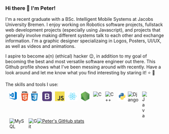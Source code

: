 ### Hi there 👋 I'm Peter!

I'm a recent graduate with a BSc. Intelligent Mobile Systems at Jacobs University Bremen. I enjoy working on Robotics software projects, fullstack web development projects (especially using Javascript), and projects that generally involve making different systems talk to each other and exchange information. I'm a graphic designer specializaing in Logos, Posters, UI/UX, as well as videos and animations.

I aspire to become a(n) (ethical) hacker 😉, in addition to my goal of becoming the best and most versatile software engineer out there. This Github profile shows what I've been messing around with recently. Have a look around and let me know what you find interesting by staring it! ⭐️ 🙌 

The skills and tools I use:

<img align="left" alt="Visual Studio Code" width="26px" style="padding-left:10px;" src="https://raw.githubusercontent.com/github/explore/80688e429a7d4ef2fca1e82350fe8e3517d3494d/topics/visual-studio-code/visual-studio-code.png" />
<img align="left" alt="HTML5" width="30px" style="padding-left:10px;" src="https://raw.githubusercontent.com/github/explore/80688e429a7d4ef2fca1e82350fe8e3517d3494d/topics/html/html.png" />
<img align="left" alt="CSS3" width="30px" src="https://raw.githubusercontent.com/github/explore/80688e429a7d4ef2fca1e82350fe8e3517d3494d/topics/css/css.png" />
<img align="left" alt="Bootstrap" width="30px" style="padding-left:10px;" src="https://raw.githubusercontent.com/github/explore/78df643247d429f6cc873026c0622819ad797942/topics/bootstrap/bootstrap.png" />
<img align="left" alt="JavaScript" width="30px" style="padding-left:10px;" src="https://raw.githubusercontent.com/github/explore/80688e429a7d4ef2fca1e82350fe8e3517d3494d/topics/javascript/javascript.png" />
<img align="left" alt="React" width="30px" style="padding-left:10px;"  src="https://raw.githubusercontent.com/github/explore/80688e429a7d4ef2fca1e82350fe8e3517d3494d/topics/react/react.png" />
<img align="left" alt="Node.js" width="30px" style="padding-left:10px;" src="https://raw.githubusercontent.com/github/explore/80688e429a7d4ef2fca1e82350fe8e3517d3494d/topics/nodejs/nodejs.png" />
<img align="left" alt="C" width="28px" style="padding-left:10px;" src="https://upload.wikimedia.org/wikipedia/commons/1/19/C_Logo.png" />
<img align="left" alt="C++" width="28px" style="padding-left:10px;" src="https://upload.wikimedia.org/wikipedia/commons/thumb/1/18/ISO_C%2B%2B_Logo.svg/306px-ISO_C%2B%2B_Logo.svg.png" />
<img align="left" alt="Python" width="30px" style="padding-left:10px;" src="https://raw.githubusercontent.com/github/explore/78df643247d429f6cc873026c0622819ad797942/topics/python/python.png" />
<img align="left" alt="Django" width="35px" style="padding-left:3px;" src="https://cdn.freebiesupply.com/logos/thumbs/2x/django-logo.png" />
<img align="left" alt="Java" width="15px" style="padding-left:10px;" src="https://upload.wikimedia.org/wikipedia/de/thumb/e/e1/Java-Logo.svg/1000px-Java-Logo.svg.png" />
<img align="left" alt="MySQL" width="50px" style="padding-left:13px;" src="https://upload.wikimedia.org/wikipedia/labs/8/8e/Mysql_logo.png" />
<img align="left" alt="Git" width="27px" style="padding-left:10px;" src="https://git-scm.com/images/logos/downloads/Git-Icon-1788C.png" />

[![Peter's GitHub stats](https://github-readme-stats.vercel.app/api?username=pmessan)](https://github.com/anuraghazra/github-readme-stats)
<!--
**pmessan/pmessan** is a ✨ _special_ ✨ repository because its `README.md` (this file) appears on your GitHub profile.

Here are some ideas to get you started:

- 🔭 I’m currently working on ...
- 🌱 I’m currently learning ...
- 👯 I’m looking to collaborate on ...
- 🤔 I’m looking for help with ...
- 💬 Ask me about ...
- 📫 How to reach me: ...
- 😄 Pronouns: ...
- ⚡ Fun fact: ...
-->
